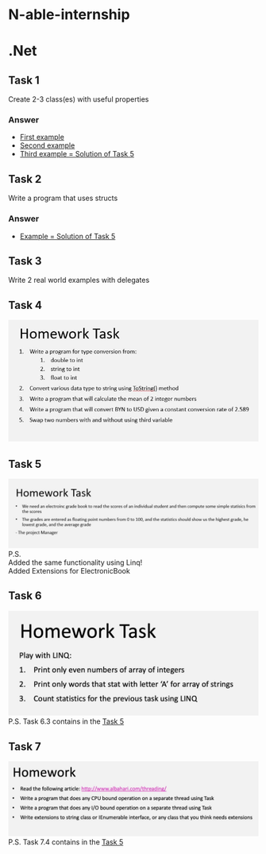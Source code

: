 # N-able-internship
# .Net 
## Task 1
Create 2-3 class(es) with useful properties
### Answer 
- [First example](https://github.com/BelitskyYevgeniy/N-able-internship/blob/main/General(Vadim%20Vinnik)/Task%204/Syncronizer.cs)  
- [Second example](https://github.com/BelitskyYevgeniy/N-able-internship/blob/main/General(Vadim%20Vinnik)/Task%202/List.cs)
- [Third example = Solution of Task 5](https://github.com/BelitskyYevgeniy/N-able-internship/blob/main/dotNet/Task%205/Program.cs)
## Task 2
Write a program that uses structs
### Answer
- [Example = Solution of Task 5](https://github.com/BelitskyYevgeniy/N-able-internship/blob/main/dotNet/Task%205/Program.cs)
## Task 3
Write 2 real world examples with delegates
## Task 4
![](https://github.com/BelitskyYevgeniy/N-able-internship/blob/main/dotNet/docs/Task%204.jpg)
## Task 5
![](https://github.com/BelitskyYevgeniy/N-able-internship/blob/main/dotNet/docs/Task%205.jpg)  
P.S.  
Added the same functionality using Linq!   
Added Extensions for ElectronicBook
     
## Task 6
![](https://github.com/BelitskyYevgeniy/N-able-internship/blob/main/dotNet/docs/Task%206.jpg)
P.S. Task 6.3 contains in the [Task 5](https://github.com/BelitskyYevgeniy/N-able-internship/blob/main/dotNet/Task%205/Program.cs)  
## Task 7
![](https://github.com/BelitskyYevgeniy/N-able-internship/blob/main/dotNet/docs/Task%207.jpg)
P.S. Task 7.4 contains in the [Task 5](https://github.com/BelitskyYevgeniy/N-able-internship/blob/main/dotNet/Task%205/Program.cs)  
